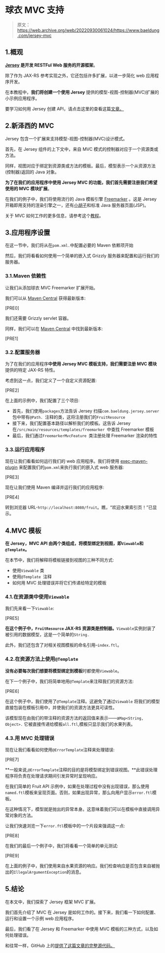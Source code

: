 # 球衣 MVC 支持

> 原文：<https://web.archive.org/web/20220930061024/https://www.baeldung.com/jersey-mvc>

## 1.概观

**[Jersey](https://web.archive.org/web/20220625230515/https://jersey.github.io/) 是开发 RESTFul Web 服务的开源框架**。

除了作为 JAX-RS 参考实现之外，它还包括许多扩展，以进一步简化 web 应用程序开发。

在本教程中，**我们将创建一个使用 Jersey** 提供的模型-视图-控制器(MVC)扩展的小示例应用程序。

要学习如何用 Jersey 创建 API，请点击这里的查看这篇[文章。](/web/20220625230515/https://www.baeldung.com/jersey-rest-api-with-spring)

## 2.新泽西的 MVC

Jersey 包含一个扩展来支持模型-视图-控制器(MVC)设计模式。

首先，在 Jersey 组件的上下文中，来自 MVC 模式的控制器对应于一个资源类或方法。

同样，视图对应于绑定到资源类或方法的模板。最后，模型表示一个从资源方法(控制器)返回的 Java 对象。

**为了在我们的应用程序中使用 Jersey MVC 的功能，我们首先需要注册我们希望使用的 MVC 模块扩展**。

在我们的例子中，我们将使用流行的 Java 模板引擎 [Freemarker](https://web.archive.org/web/20220625230515/https://freemarker.apache.org/) 。这是 Jersey 开箱即用支持的渲染引擎之一，还有[小胡子](https://web.archive.org/web/20220625230515/https://github.com/spullara/mustache.java)和标准 Java 服务器页面(JSP)。

关于 MVC 如何工作的更多信息，请参考这个[教程](/web/20220625230515/https://www.baeldung.com/mvc-servlet-jsp)。

## 3.应用程序设置

在这一节中，我们将从在`pom.xml.`中配置必要的 Maven 依赖项开始

然后，我们将看看如何使用一个简单的嵌入式 Grizzly 服务器来配置和运行我们的服务器。

### 3.1.Maven 依赖性

让我们从添加球衣 MVC Freemarker 扩展开始。

我们可以从 [Maven Central](https://web.archive.org/web/20220625230515/https://search.maven.org/classic/#search%7Cga%7C1%7Cjersey-mvc-freemarker) 获得最新版本:

[PRE0]

我们还需要 Grizzly servlet 容器。

同样，我们可以在 [Maven Central](https://web.archive.org/web/20220625230515/https://search.maven.org/classic/#search%7Cga%7C1%7Cjersey-container-grizzly2-servlet) 中找到最新版本:

[PRE1]

### 3.2.配置服务器

为了在我们的应用程序**中使用 Jersey MVC 模板支持，我们需要注册 MVC 模块**提供的特定 JAX-RS 特性。

考虑到这一点，我们定义了一个自定义资源配置:

[PRE2]

在上面的示例中，我们配置了三个项目:

*   首先，我们使用`packages`方法告诉 Jersey 扫描`com.baeldung.jersey.server`包中带有`@Path. `注释的类，这将注册我们的`FruitResource`
*   接下来，我们配置基本路径以解析我们的模板。这告诉 Jersey 在`/src/main/resources/templates/freemarker `中查找 Freemarker 模板
*   最后，我们通过`FreemarkerMvcFeature `类注册处理 Freemarker 渲染的特性

### 3.3.运行应用程序

现在让我们看看如何运行我们的 web 应用程序。我们将使用 [exec-maven-plugin](https://web.archive.org/web/20220625230515/https://www.mojohaus.org/exec-maven-plugin/) 来配置我们的`pom.xml`来执行我们的嵌入式 web 服务器:

[PRE3]

现在让我们使用 Maven 编译并运行我们的应用程序:

[PRE4]

转到浏览器 URL-`http://localhost:8080/fruit`。瞧，“欢迎水果索引页！”已显示。

## 4.MVC 模板

**在 Jersey，MVC API 由两个类组成，将模型绑定到视图，即`Viewable`和`@Template`。**

在本节中，我们将解释将模板链接到视图的三种不同方式:

*   使用`Viewable` 类
*   使用`@Template `注释
*   如何用 MVC 处理错误并将它们传递给特定的模板

### 4.1.在资源类中使用`Viewable`

我们先来看一下`Viewable`:

[PRE5]

**在这个例子中，`FruitResource` JAX-RS 资源类是控制器。**`Viewable`实例封装了被引用的数据模型，这是一个简单的`String.`

此外，我们还包含了对相关视图模板的命名引用–`index.ftl`。

### 4.2.在资源方法上使用`@Template`

**没有必要每次我们想要将模型绑定到模板**时都使用`Viewable`。

在下一个例子中，我们将简单地用`@Template`来注释我们的资源方法:

[PRE6]

在这个例子中，我们使用了`@Template`注释。这避免了通过`Viewable` 将我们的模型直接包装在模板引用中，并使我们的资源方法更具可读性。

该模型现在由我们的带注释的资源方法的返回值来表示——a`Map<String, Object>.` 它被直接传递给模板`all.ftl`,模板只显示我们的水果列表。

### 4.3.用 MVC 处理错误

现在让我们看看如何使用`@ErrorTemplate`注释来处理错误:

[PRE7]

**一般来说,`@ErrorTemplate`注释的目的是将模型绑定到错误视图。**此错误处理程序将负责在处理请求期间引发异常时呈现响应。

在我们简单的 Fruit API 示例中，如果在处理过程中没有出现错误，那么使用`named.ftl`模板来呈现页面。否则，如果出现异常，那么向用户显示`error.ftl`模板。

在这种情况下，模型就是抛出的异常本身。这意味着我们可以在模板中直接调用异常对象的方法。

让我们快速浏览一下`error.ftl`模板中的一个片段来强调这一点:

[PRE8]

在我们的最后一个例子中，我们将看看一个简单的单元测试:

[PRE9]

在上面的例子中，我们使用来自水果资源的响应。我们检查响应是否包含来自被抛出的`IllegalArgumentException`的消息。

## 5.结论

在本文中，我们探索了 Jersey 框架 MVC 扩展。

我们首先介绍了 MVC 在 Jersey 是如何工作的。接下来，我们看一下如何配置、运行和设置一个示例 web 应用程序。

最后，我们看了在 Jersey 和 Freemarker 中使用 MVC 模板的三种方式，以及如何处理错误。

和往常一样，GitHub 上的[提供了这篇文章的完整源代码。](https://web.archive.org/web/20220625230515/https://github.com/eugenp/tutorials/tree/master/jersey)